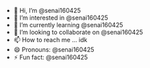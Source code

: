 - 👋 Hi, I’m @senai160425
- 👀 I’m interested in @senai160425
- 🌱 I’m currently learning @senai160425
- 💞️ I’m looking to collaborate on @senai160425
- 📫 How to reach me ... idk
- 😄 Pronouns: @senai160425
- ⚡ Fun fact: @senai160425

<!---
senai160425/senai160425 is a ✨ special ✨ repository because its `README.md` (this file) appears on your GitHub profile.
You can click the Preview link to take a look at your changes.
--->
